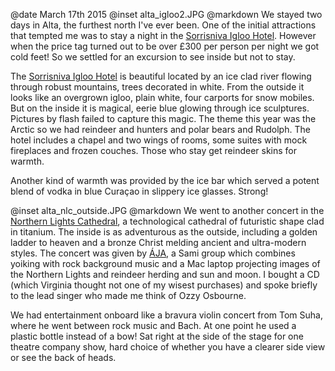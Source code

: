 @date		March 17th 2015
@inset		alta_igloo2.JPG
@markdown
We stayed two days in Alta, the furthest north I've ever been. One of the initial
attractions that tempted me was to stay a night in the
[Sorrisniva Igloo Hotel](https://sorrisniva.no/igloo-hotel). However
when the price tag turned out to be over &pound;300 per person per night we got cold
feet! So we settled for an excursion to see inside but not to stay.

The [Sorrisniva Igloo Hotel](https://sorrisniva.no/igloo-hotel) is beautiful located by an ice clad river flowing through
robust mountains, trees decorated in white. From the outside it looks like an overgrown igloo,
plain white, four carports for snow mobiles. But on the inside it is magical, eerie
blue glowing through ice sculptures. Pictures by flash failed to capture this magic.
The theme this year was the Arctic so we had reindeer and hunters and polar bears and
Rudolph. The hotel includes a chapel and two wings of rooms, some suites with mock
fireplaces and frozen couches. Those who stay get reindeer skins for warmth.

Another kind of warmth was provided by the ice bar which served a potent blend of vodka in
blue Cura&ccedil;ao in slippery ice glasses. Strong!

@inset		alta_nlc_outside.JPG
@markdown
We went to another concert in the [Northern Lights Cathedral](http://www.nordlyskatedral.no/),
a technological cathedral of futuristic shape clad in titanium. The inside is as adventurous
as the outside, including a golden ladder to heaven and a bronze Christ melding ancient and ultra-modern
styles. The concert was given by [&Aacute;JA](https://www.facebook.com/page.aja), a Sami group which
combines yoiking with rock background music and a Mac laptop projecting images of
the Northern Lights and reindeer herding and sun and moon. I bought a CD (which Virginia
thought not one of my wisest purchases) and spoke briefly to the lead singer who made me think
of Ozzy Osbourne.

We had entertainment onboard like a bravura violin concert from Tom Suha, where he went
between rock music and Bach. At one point he used a plastic bottle instead of a bow! Sat right
at the side of the stage for one theatre company show, hard choice of whether you have
a clearer side view or see the back of heads.

